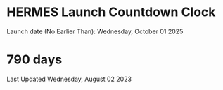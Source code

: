 # HERMES Launch Countdown Clock

Launch date (No Earlier Than): Wednesday, October 01 2025
# 790 days

Last Updated Wednesday, August 02 2023